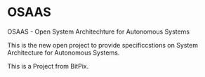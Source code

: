 # OSAAS
OSAAS -  Open System Architechture for Autonomous Systems

This is the new open project to provide specificcstions on System Architecture for Autonomous Systems.

This is a Project from BitPix.

